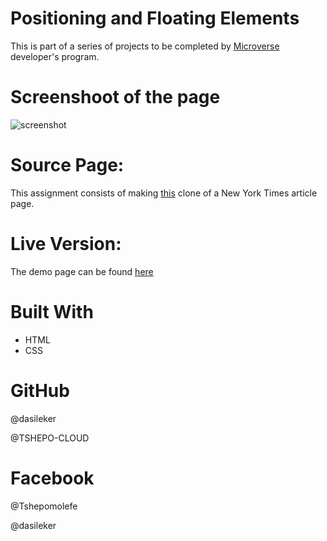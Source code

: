 # Positioning and Floating Elements 
This is part of a series of projects to be completed by [Microverse](microverse.org) developer's program.

# Screenshoot of the page
![screenshot](images/screenshot.png)


# Source Page:
This assignment consists of making [this](https://www.nytimes.com/2014/03/18/science/space/detection-of-waves-in-space-buttresses-landmark-theory-of-big-bang.html?_r=0) clone of a New York Times article page.

# Live Version:
The demo page can be found [here](https://raw.githack.com/dasileker/new-york-times/new-york/index.html)



# Built With
- HTML<br>
- CSS <br>

# GitHub
@dasileker

@TSHEPO-CLOUD

# Facebook
@Tshepomolefe

@dasileker







